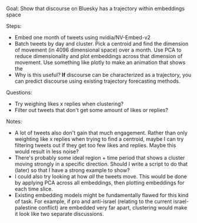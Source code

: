 Goal: Show that discourse on Bluesky has a trajectory within embeddings space

Steps:
- Embed one month of tweets using nvidia/NV-Embed-v2
- Batch tweets by day and cluster. Pick a centroid and find the dimension of movement (in 4096 dimensional space) over a month. Use PCA to reduce dimensionality and plot embeddings across that dimension of movement. Use something like plotly to make an animation that shows the
- Why is this useful? **If** discourse can be characterized as a trajectory, you can predict discourse using existing trajectory forecasting methods.

Questions:
- Try weighing likes x replies when clustering?
- Filter out tweets that don't get some amount of likes or replies?

Notes:
- A lot of tweets also don't gain that much engagement. Rather than only weighting like x replies when trying to find a centroid, maybe I can try filtering tweets out if they get too few likes and replies. Maybe this would result in less noise?
- There's probably some ideal region + time period that shows a cluster moving strongly in a specific direction. Should I write a script to do that (later) so that I have a strong example to show?
- I could also try looking at how *all* the tweets move. This would be done by applying PCA across all embeddings, then plotting embeddings for each time slice. 
- Existing embedding models might be fundamentally flawed for this kind of task. For example, if pro and anti-israel (relating to the current israel-palestine conflict) are embedded very far apart, clustering would make it look like two separate discussions.